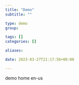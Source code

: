 ```yaml
---
title: "Demo"
subtitle: ""

type: demo
group:

tags: []
categories: []

aliases:

date: 2023-03-27T21:17:58+08:00

---
```


demo home en-us
